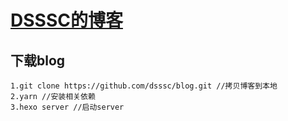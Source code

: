 # [DSSSC的博客](http://dsssc.top)
## 下载blog
  ```
  1.git clone https://github.com/dsssc/blog.git //拷贝博客到本地  
  2.yarn //安装相关依赖  
  3.hexo server //启动server
